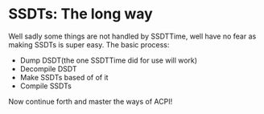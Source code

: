 # SSDTs: The long way

Well sadly some things are not handled by SSDTTime, well have no fear as making SSDTs is super easy. The basic process:

* Dump DSDT(the one SSDTTime did for use will work)
* Decompile DSDT
* Make SSDTs based of of it
* Compile SSDTs

Now continue forth and master the ways of ACPI!


